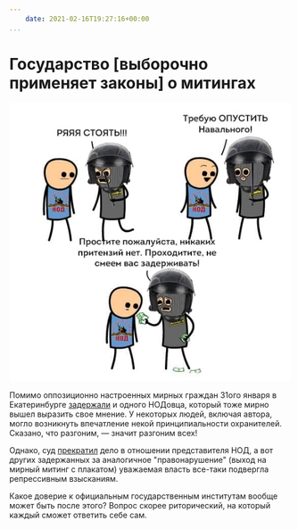 ```yaml
---
    date: 2021-02-16T19:27:16+00:00
...
```


# Государство [выборочно применяет законы] о митингах

![](photo_131@16-02-2021_19-27-16.jpg)

Помимо оппозиционно настроенных мирных граждан 31ого января в Екатеринбурге [задержали](https://t.me/znak_ekb/8531) и одного НОДовца, который тоже мирно вышел выразить свое мнение. У некоторых людей, включая автора, могло возникнуть впечатление некой принципиальности охранителей. Сказано, что разгоним, — значит разгоним всех!

Однако, суд [прекратил](https://t.me/znak_ekb/8554) дело в отношении представителя НОД, а вот других задержанных за аналогичное "правонарушение" (выход на мирный митинг с плакатом) уважаемая власть все-таки подвергла репрессивным взысканиям. 

Какое доверие к официальным государственным институтам вообще может быть после этого? Вопрос скорее риторический, на который каждый сможет ответить себе сам.
